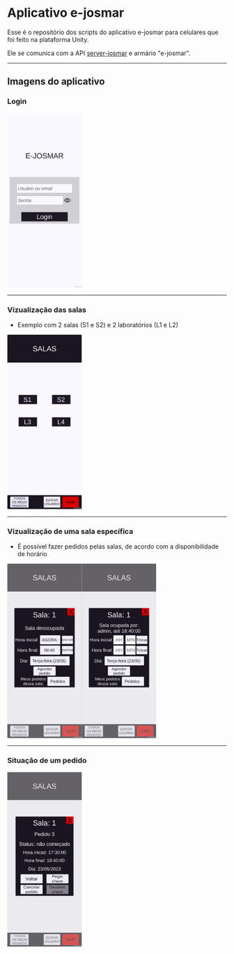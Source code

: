 # Aplicativo e-josmar

Esse é o repositório dos scripts do aplicativo e-josmar para celulares que foi feito na plataforma Unity.

Ele se comunica com a API [server-josmar](https://github.com/mocno/server-josmar) e armário "e-josmar".

---
## Imagens do aplicativo
### Login
<img src="imgs/login.png" alt="Login" height="400"/>

---
### Vizualização das salas
- Exemplo com 2 salas (S1 e S2) e 2 laboratórios (L1 e L2)

<img src="imgs/salas.png" alt="Salas" height="400"/>

---
### Vizualização de uma sala específica
- É possível fazer pedidos pelas salas, de acordo com a disponibilidade de horário

<img src="imgs/situacao-sala.png" alt="Situação de uma sala específica" height="400"/><img src="imgs/sala-ocupada.png" alt="Uma sala específica ocupada" height="400"/>

---
### Situação de um pedido
<img src="imgs/situacao-pedido.png" alt="Pedido específico e sua situação" height="400"/>
